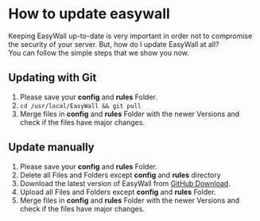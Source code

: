 # How to update easywall

Keeping EasyWall up-to-date is very important in order not to compromise the security of your server.
But, how do I update EasyWall at all?  
You can follow the simple steps that we show you now.

## Updating with Git

1. Please save your **config** and **rules** Folder.
2. `cd /usr/local/EasyWall && git pull`
3. Merge files in **config** and **rules** Folder with the newer Versions and check if the files have major changes.

## Update manually

1. Please save your **config** and **rules** Folder.
2. Delete all Files and Folders except **config** and **rules** directory
3. Download the latest version of EasyWall from [GitHub Download](https://github.com/KingJP/EasyWall/archive/master.zip).
4. Upload all Files and Folders except **config** and **rules** Folder.
5. Merge files in **config** and **rules** Folder with the newer Versions and check if the files have major changes.
